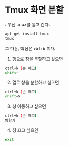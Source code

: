 # Tmux 화면 분할



 : 우선 tmux를 깔고 킨다.

```bash
apt-get install tmux
tmux
```

그 다음, 핵심은 ctrl+b 이다.



1) 행으로 창을 분할하고 싶으면

```bash
ctrl+b (손 떼고)
shift+' 
```



2) 열로 창을 분할하고 싶으면

```bash
ctrl+b (손 떼고)
shift+5
```



3) 창 이동하고 싶으면

```bash
ctrl+b (손 떼고)
방향키
```



4) 창 끄고 싶으면

```bash
exit
```



